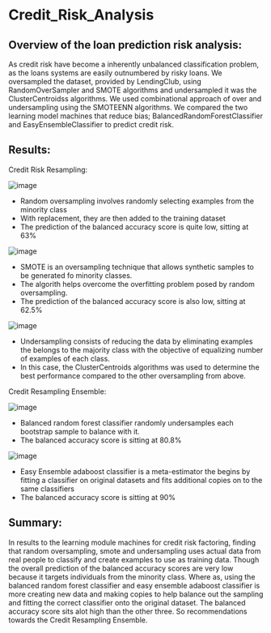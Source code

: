 # Credit_Risk_Analysis

## Overview of the loan prediction risk analysis:

As credit risk have become a inherently unbalanced classification problem, as the loans systems are easily outnumbered by risky loans. We oversampled the dataset, provided by LendingClub, using RandomOverSampler and SMOTE algorithms and undersampled it was 
the ClusterCentroidss algorithms. We used combinational approach of over and undersampling using the SMOTEENN algorithms. We compared the two learning model machines that reduce bias; BalancedRandomForestClassifier and EasyEnsembleClassifier to predict credit risk.

## Results:

Credit Risk Resampling:

![image](https://user-images.githubusercontent.com/77694480/123563794-a511e380-d784-11eb-91ed-9bce3a7914f1.png)

- Random oversampling involves randomly selecting examples from the minority class
- With replacement, they are then added to the training dataset
- The prediction of the balanced accuracy score is quite low, sitting at 63%

![image](https://user-images.githubusercontent.com/77694480/123563907-41d48100-d785-11eb-9a2e-c76bc723b2fb.png)

- SMOTE is an oversampling technique that allows synthetic samples to be generated fo minority classes.
- The algorith helps overcome the overfitting problem posed by random oversampling.
- The prediction of the balanced accuracy score is also low, sitting at 62.5%

![image](https://user-images.githubusercontent.com/77694480/123564015-aee81680-d785-11eb-8674-ebe727d2ce77.png)

- Undersampling consists of reducing the data by eliminating examples the belongs to the majority class with the objective of equalizing number of examples of each class.
- In this case, the ClusterCentroids algorithms was used to determine the best performance compared to the other oversampling from above.

Credit Resampling Ensemble:

![image](https://user-images.githubusercontent.com/77694480/123564253-b360ff00-d786-11eb-9e4f-bf8592bb621d.png)

- Balanced random forest classifier randomly undersamples each bootstrap sample to balance with it.
- The balanced accuracy score is sitting at 80.8%

![image](https://user-images.githubusercontent.com/77694480/123564365-31250a80-d787-11eb-818b-64572a9a4092.png)

- Easy Ensemble adaboost classifier is a meta-estimator the begins by fitting a classifier on original datasets and fits additional copies on to the same classifiers
- The balanced accuracy score is sitting at 90%

## Summary: 

In results to the learning module machines for credit risk factoring, finding that random oversampling, smote and undersampling uses actual data from real people to classify and create examples to use as training data. Though the overall prediction of the balanced accuracy scores are very low because it targets individuals from the minority class. Where as, using the balanced random forest classifier and easy ensemble adaboost classifier is more creating new data and making copies to help balance out the sampling and fitting the correct classifier onto the original dataset. The balanced accuracy score sits alot high than the other three. So recommendations towards the Credit Resampling Ensemble.
